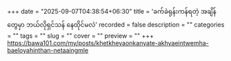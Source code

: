 +++
date = "2025-09-07T04:38:54+06:30"
title = 'ခက်ခဲရုန်းကန်ရတဲ့ အချိန်တွေမှာ ဘယ်လိုရှင်သန် နေထိုင်မလဲ'
recorded = false
description = ""
categories = ""
tags = ""
slug = ""
cover = ""
preview = ""
+++
https://bawa101.com/my/posts/khetkheyaonkanyate-akhyaeintwemha-baeloyahinthan-netaaingmle